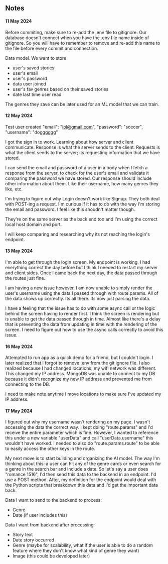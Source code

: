 ## Notes

#### 11 May 2024

Before commiting, make sure to re-add the .env file to gitignore. Our database doesn't connect when you have the .env file name inside of gitignore. So you will have to remember to remove and re-add this name to the file before every commit and connection.

Data model. We want to store

- user's saved stories
- user's email
- user's password
- data user joined
- user's fav genres based on their saved stories
- date last time user read

The genres they save can be later used for an ML model that we can train.

#### 12 May 2024

Test user created "email": "lol@gmail.com", "password": "soccer", "username": "dogggggg"

I got the sign in to work. Learning about how server and client communicate. Response is what the server sends to the client. Requests is what the client sends to the server; its requesting information that we have stored.

I can send the email and password of a user in a body when I fetch a response from the server, to check for the user's email and validate it comparing the password we have stored. Our response should include other information about them. Like their username, how many genres they like, etc.

I'm trying to figure out why Login doesn't work like Signup. They both deal with POST-ing a request. I'm curious if it has to do with the way I'm storing the email and password. I feel like this shoudn't matter though.

They're on the same server as the back end too and I'm using the correct local host domain and port.

I will keep comparing and researching why its not reaching the login's endpoint.

#### 13 May 2024

I'm able to get through the login screen. My endpoint is working. I had everything correct the day before but I think I needed to restart my server and client sides. Once I came back the next day, the data passed through the routes just fine.

I am having a new issue however. I am now unable to simply render the user's username using the data I passed through with route.params. All of the data shows up correctly. Its all there. Its now just parsing the data.

I have a feeling that the issue has to do with some async call or the logic behind the screen having to render first. I think the screen is rendering but is unable to get the data passed through in time. Almost like there's a delay that is preventing the data from updating in time with the rendering of the screen. I need to figure out how to use the async calls correctly to avoid this issue.

#### 16 May 2024

Attempted to run app as a quick demo for a friend, but I couldn't login. I later realized that I forgot to remove .env from the git ignore file. I also realized because I had changed locations, my wifi network was different. This changed my IP address. MongoDB was unable to connect to my DB because it didn't recognize my new IP address and prevented me from connecting to the DB.

I need to make note anytime I move locations to make sure I've updated my IP address.

#### 17 May 2024

I figured out why my username wasn't rendering on my page. I wasn't accessing the data the correct way. I kept doing "route.params" and I'd receive the entire parameter which is fine. However, I wanted to reference this under a new variable "userData" and call "userData.username" this wouldn't have worked. I needed to also do "route.params.route" to be able to easily access the other keys in the route.

My next move is to start building and organizing the AI model. The way I'm thinking about this: a user can hit any of the genre cards or even search for a genre in the search bar and include a date. So let's say a user does "romance 1516", I'd then send this data to the backend in an endpoint. I'd use a POST method. After, my definition for the endpoint would deal with the Python scripts that breakdown this data and I'd get the important data back.

Data I want to send to the backend to process:

- Genre
- Date (if user includes this)

Data I want from backend after processing:

- Story text
- Date story occurred
- Genre (maybe for scalability, what if the user is able to do a random feature where they don't know what kind of genre they want)
- Image (this could be developed later)
